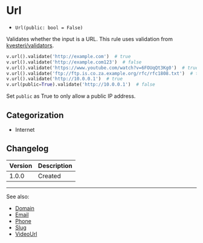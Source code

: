 # Url

- `Url(public: bool = False)`

Validates whether the input is a URL.
This rule uses validation from [kvesteri/validators][].

```python
v.url().validate('http://example.com')  # true
v.url().validate('http://example.com123')  # false
v.url().validate('https://www.youtube.com/watch?v=6FOUqQt3Kg0')  # true
v.url().validate('ftp://ftp.is.co.za.example.org/rfc/rfc1808.txt')  # true
v.url().validate('http://10.0.0.1')  # true
v.url(public=True).validate('http://10.0.0.1')  # false
```

Set `public` as True to only allow a public IP address.

## Categorization

- Internet

## Changelog

Version | Description
--------|-------------
  1.0.0 | Created

***
See also:

- [Domain](Domain.md)
- [Email](Email.md)
- [Phone](Phone.md)
- [Slug](Slug.md)
- [VideoUrl](VideoUrl.md)

[kvesteri/validators]: https://github.com/kvesteri/validators/blob/master/validators/url.py